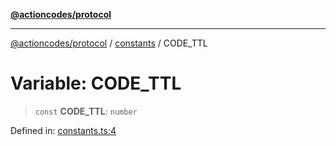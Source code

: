 [**@actioncodes/protocol**](../../README.md)

***

[@actioncodes/protocol](../../modules.md) / [constants](../README.md) / CODE\_TTL

# Variable: CODE\_TTL

> `const` **CODE\_TTL**: `number`

Defined in: [constants.ts:4](https://github.com/otaprotocol/actioncodes/blob/007a9e0d8a0303f8bd7d2ee1ee5ee3e0ff8d987c/src/constants.ts#L4)
